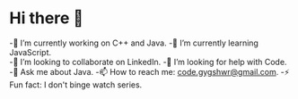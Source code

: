 
# Hi there 👋


-🔭 I’m currently working on C++ and Java. 
-🌱 I’m currently learning JavaScript.    
-👯 I’m looking to collaborate on LinkedIn. 
-🤔 I’m looking for help with Code. 
-💬 Ask me about Java. 
-📫 How to reach me: code.gygshwr@gmail.com. 
-⚡ Fun fact: I don't binge watch series. 

